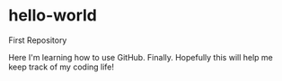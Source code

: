 # hello-world
First Repository

Here I'm learning how to use GitHub. Finally. Hopefully this will help me keep track of my coding life!
